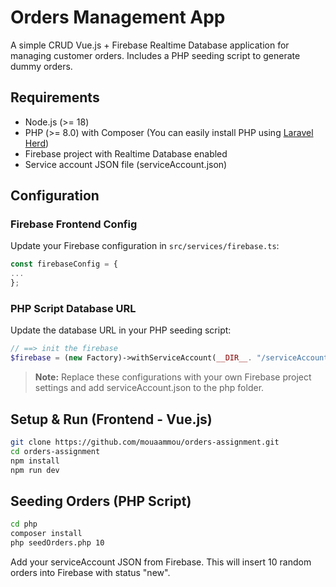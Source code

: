 # Orders Management App

A simple CRUD Vue.js + Firebase Realtime Database application for managing customer orders.
Includes a PHP seeding script to generate dummy orders.

## Requirements

- Node.js (>= 18)
- PHP (>= 8.0) with Composer (You can easily install PHP using [Laravel Herd](https://herd.laravel.com/))
- Firebase project with Realtime Database enabled
- Service account JSON file (serviceAccount.json)

## Configuration

### Firebase Frontend Config
Update your Firebase configuration in `src/services/firebase.ts`:

```javascript
const firebaseConfig = {
...
};
```

### PHP Script Database URL
Update the database URL in your PHP seeding script:

```php
// ==> init the firebase
$firebase = (new Factory)->withServiceAccount(__DIR__. "/serviceAccount.json")->withDatabaseUri("https://youre url");
```

> **Note:** Replace these configurations with your own Firebase project settings and add serviceAccount.json to the php folder.

## Setup & Run (Frontend - Vue.js)

```bash
git clone https://github.com/mouaammou/orders-assignment.git
cd orders-assignment
npm install
npm run dev
```

## Seeding Orders (PHP Script)

```bash
cd php
composer install
php seedOrders.php 10
```

Add your serviceAccount JSON from Firebase.
This will insert 10 random orders into Firebase with status "new".
